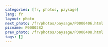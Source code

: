 ```yaml
---
categories: [fr, photos, paysage]
lang: fr
layout: photo
next_photo: /fr/photos/paysage/P0000406.html
picname: P0000282
prev_photo: /fr/photos/paysage/P0000408.html
tags: []
---
```

